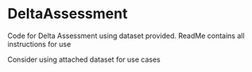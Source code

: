 # DeltaAssessment
Code for Delta Assessment using dataset provided. ReadMe contains all instructions for use

Consider using attached dataset for use cases
